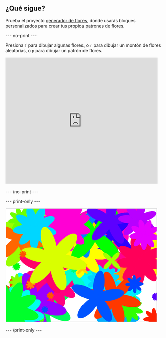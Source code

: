 ## ¿Qué sigue?

Prueba el proyecto [generador de flores](https://projects.raspberrypi.org/es-LA/projects/flower-generator?utm_source=pathway&utm_medium=whatnext&utm_campaign=projects), donde usarás bloques personalizados para crear tus propios patrones de flores.

--- no-print ---

Presiona `f` para dibujar algunas flores, o `r` para dibujar un montón de flores aleatorias, o `p` para dibujar un patrón de flores.

<div class="scratch-preview">
  <iframe allowtransparency="true" width="485" height="402" src="https://scratch.mit.edu/projects/embed/253355932/?autostart=false" frameborder="0" scrolling="no"></iframe>
</div>

--- /no-print ---

--- print-only ---

![flores aleatorias](images/flower-random.png)

--- /print-only ---
